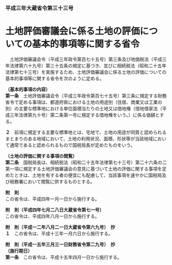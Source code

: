 ### 平成三年大蔵省令第三十三号  
# 土地評価審議会に係る土地の評価についての基本的事項等に関する省令  
　土地評価審議会令（平成三年政令第百七十五号）第三条及び地価税法（平成三年法律第六十九号）第三十五条の規定に基づき、並びに相続税法（昭和二十五年法律第七十三号）を実施するため、土地評価審議会に係る土地の評価についての基本的事項等に関する省令を次のように定める。  
  
**（基本的事項の内容）**  
**第一条**　土地評価審議会令（平成三年政令第百七十五号）第三条に規定する財務省令で定める事項は、都道府県における土地の用途別（住居、商業又は工業の別）の主要な標準地における単位面積当たりの土地又は借地権（借地借家法（平成三年法律第九十号）第二条第一号に規定する借地権をいう。）に係る価額とする。  
  
**２**　前項に規定する主要な標準地とは、宅地で、土地の用途が同質と認められるまとまりのある地域において、土地の利用状況、面積、形状等が当該地域において通常であると認められるもので国税局長が定めたものをいう。  
  
**（土地の評価に関する事項の閲覧）**  
**第二条**　国税局長は、相続税法（昭和二十五年法律第七十三号）第二十六条の二第一項に規定する土地評価審議会の意見に基づいて土地の評価に関する事項を定めたときは、土地を有する者の便宜にも配慮して、当該事項を速やかに国税局及び税務署において閲覧に供するものとする。  
  
**附　則**  
この省令は、平成四年一月一日から施行する。  
  
**附　則（平成四年七月二八日大蔵省令第七一号）**  
この省令は、平成四年八月一日から施行する。  
  
**附　則（平成一二年八月二一日大蔵省令第六九号）　抄**  
**１**　この省令は、平成十三年一月六日から施行する。  
  
**附　則（平成一五年三月三一日財務省令第二九号）　抄**  
**（施行期日）**  
**第一条**　この省令は、平成十五年四月一日から施行する。  
  
